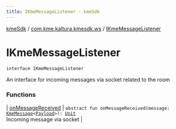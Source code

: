 ```yaml
---
title: IKmeMessageListener - kmeSdk
---
```


[kmeSdk](../../index.html) / [com.kme.kaltura.kmesdk.ws](../index.html) / [IKmeMessageListener](./index.html)

# IKmeMessageListener

`interface IKmeMessageListener`

An interface for incoming messages via socket related to the room

### Functions

| [onMessageReceived](on-message-received.html) | `abstract fun onMessageReceived(message: `[`KmeMessage`](../../com.kme.kaltura.kmesdk.ws.message/-kme-message/index.html)`<`[`Payload`](../../com.kme.kaltura.kmesdk.ws.message/-kme-message/-payload/index.html)`>): `[`Unit`](https://kotlinlang.org/api/latest/jvm/stdlib/kotlin/-unit/index.html)<br>Incoming message via socket |

